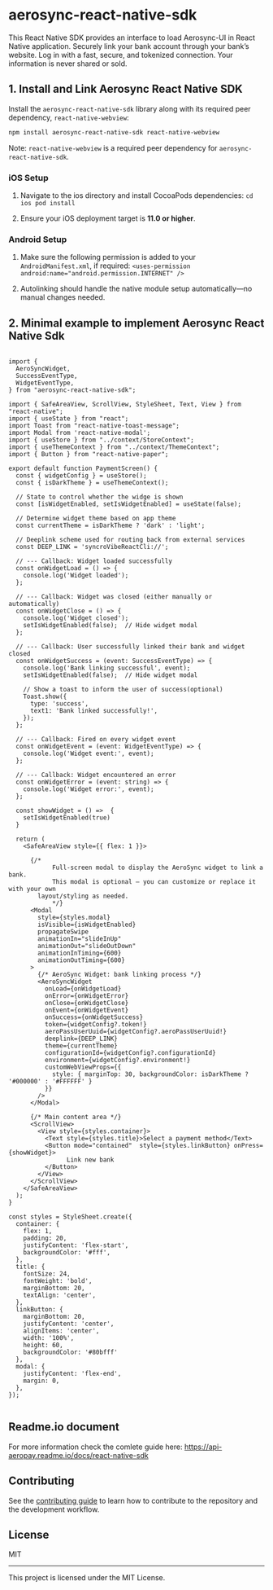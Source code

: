 # aerosync-react-native-sdk

This React Native SDK provides an interface to load Aerosync-UI in React Native application. Securely link your bank account through your bank’s website. Log in with a fast, secure, and tokenized connection. Your information is never shared or sold.

## 1. Install and Link Aerosync React Native SDK

Install the `aerosync-react-native-sdk` library along with its required peer dependency, `react-native-webview`:

```sh
npm install aerosync-react-native-sdk react-native-webview
```

Note: `react-native-webview` is a required peer dependency for `aerosync-react-native-sdk`.

### iOS Setup

1. Navigate to the ios directory and install CocoaPods dependencies:
   `cd ios
pod install`

2. Ensure your iOS deployment target is **11.0 or higher**.

### Android Setup

1. Make sure the following permission is added to your `AndroidManifest.xml`, if required:
   `<uses-permission android:name="android.permission.INTERNET" />`

2. Autolinking should handle the native module setup automatically—no manual changes needed.

## 2. Minimal example to implement Aerosync React Native Sdk

```PaymentScreen.tsx

import {
  AeroSyncWidget,
  SuccessEventType,
  WidgetEventType,
} from "aerosync-react-native-sdk";

import { SafeAreaView, ScrollView, StyleSheet, Text, View } from "react-native";
import { useState } from "react";
import Toast from "react-native-toast-message";
import Modal from 'react-native-modal';
import { useStore } from "../context/StoreContext";
import { useThemeContext } from "../context/ThemeContext";
import { Button } from "react-native-paper";

export default function PaymentScreen() {
  const { widgetConfig } = useStore();
  const { isDarkTheme } = useThemeContext();

  // State to control whether the widge is shown
  const [isWidgetEnabled, setIsWidgetEnabled] = useState(false);

  // Determine widget theme based on app theme
  const currentTheme = isDarkTheme ? 'dark' : 'light';

  // Deeplink scheme used for routing back from external services
  const DEEP_LINK = 'syncroVibeReactCli://';

  // --- Callback: Widget loaded successfully
  const onWidgetLoad = () => {
    console.log('Widget loaded');
  };

  // --- Callback: Widget was closed (either manually or automatically)
  const onWidgetClose = () => {
    console.log('Widget closed');
    setIsWidgetEnabled(false);  // Hide widget modal
  };

  // --- Callback: User successfully linked their bank and widget closed
  const onWidgetSuccess = (event: SuccessEventType) => {
    console.log('Bank linking successful', event);
    setIsWidgetEnabled(false);  // Hide widget modal

    // Show a toast to inform the user of success(optional)
    Toast.show({
      type: 'success',
      text1: 'Bank linked successfully!',
    });
  };

  // --- Callback: Fired on every widget event
  const onWidgetEvent = (event: WidgetEventType) => {
    console.log('Widget event:', event);
  };

  // --- Callback: Widget encountered an error
  const onWidgetError = (event: string) => {
    console.log('Widget error:', event);
  };

  const showWidget = () =>  {
    setIsWidgetEnabled(true)
  }

  return (
    <SafeAreaView style={{ flex: 1 }}>

      {/*
  			Full-screen modal to display the AeroSync widget to link a bank.
  			This modal is optional — you can customize or replace it with your own
        layout/styling as needed.
			*/}
      <Modal
        style={styles.modal}
        isVisible={isWidgetEnabled}
        propagateSwipe
        animationIn="slideInUp"
        animationOut="slideOutDown"
        animationInTiming={600}
        animationOutTiming={600}
      >
        {/* AeroSync Widget: bank linking process */}
        <AeroSyncWidget
          onLoad={onWidgetLoad}
          onError={onWidgetError}
          onClose={onWidgetClose}
          onEvent={onWidgetEvent}
          onSuccess={onWidgetSuccess}
          token={widgetConfig?.token!}
          aeroPassUserUuid={widgetConfig?.aeroPassUserUuid!}
          deeplink={DEEP_LINK}
          theme={currentTheme}
          configurationId={widgetConfig?.configurationId}
          environment={widgetConfig?.environment!}
          customWebViewProps={{
            style: { marginTop: 30, backgroundColor: isDarkTheme ? '#000000' : '#FFFFFF' }
          }}
        />
      </Modal>

      {/* Main content area */}
      <ScrollView>
        <View style={styles.container}>
          <Text style={styles.title}>Select a payment method</Text>
          <Button mode="contained"  style={styles.linkButton} onPress={showWidget}>
                Link new bank
          </Button>
        </View>
      </ScrollView>
    </SafeAreaView>
  );
}

const styles = StyleSheet.create({
  container: {
    flex: 1,
    padding: 20,
    justifyContent: 'flex-start',
    backgroundColor: '#fff',
  },
  title: {
    fontSize: 24,
    fontWeight: 'bold',
    marginBottom: 20,
    textAlign: 'center',
  },
  linkButton: {
    marginBottom: 20,
    justifyContent: 'center',
    alignItems: 'center',
    width: '100%',
    height: 60,
    backgroundColor: '#80bfff'
  },
  modal: {
    justifyContent: 'flex-end',
    margin: 0,
  },
});


```

## Readme.io document

For more information check the comlete guide here: https://api-aeropay.readme.io/docs/react-native-sdk

## Contributing

See the [contributing guide](CONTRIBUTING.md) to learn how to contribute to the repository and the development workflow.

## License

MIT

---

This project is licensed under the MIT License.
